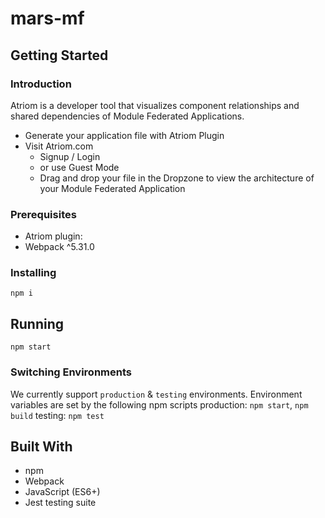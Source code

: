 # mars-mf

## Getting Started

### Introduction

Atriom is a developer tool that visualizes component relationships and shared dependencies of Module Federated Applications.

- Generate your application file with Atriom Plugin
- Visit Atriom.com
  - Signup / Login
  - or use Guest Mode
  - Drag and drop your file in the Dropzone to view the architecture of your Module Federated Application

### Prerequisites

- Atriom plugin: <link to npm>
- Webpack ^5.31.0

### Installing

`npm i`

## Running

`npm start`

### Switching Environments

We currently support `production` & `testing` environments. Environment variables are set by the following npm scripts
production: `npm start`, `npm build`
testing: `npm test`

## Built With

- npm
- Webpack
- JavaScript (ES6+)
- Jest testing suite
